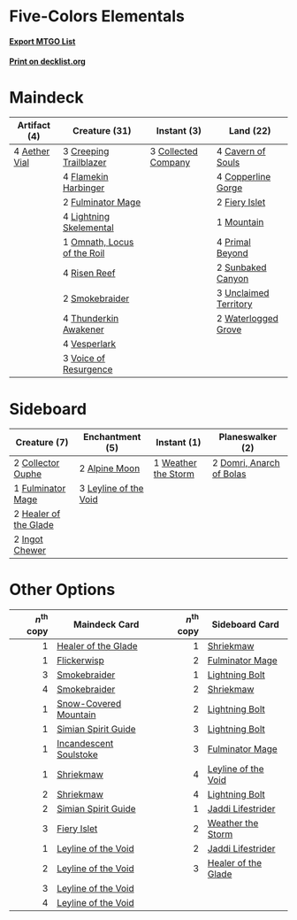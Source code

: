 # Five-Colors Elementals

#### [Export MTGO List](../collection/Five-Colors%20Elementals/Five-Colors%20Elementals.txt)
#### [Print on decklist.org](http://decklist.org/?deckmain=4%09Aether%20Vial%0A4%09Cavern%20of%20Souls%0A3%09Collected%20Company%0A4%09Copperline%20Gorge%0A3%09Creeping%20Trailblazer%0A2%09Fiery%20Islet%0A4%09Flamekin%20Harbinger%0A2%09Fulminator%20Mage%0A4%09Lightning%20Skelemental%0A1%09Mountain%0A1%09Omnath,%20Locus%20of%20the%20Roil%0A4%09Primal%20Beyond%0A4%09Risen%20Reef%0A2%09Smokebraider%0A2%09Sunbaked%20Canyon%0A4%09Thunderkin%20Awakener%0A3%09Unclaimed%20Territory%0A4%09Vesperlark%0A3%09Voice%20of%20Resurgence%0A2%09Waterlogged%20Grove&deckside=2%09Alpine%20Moon%0A2%09Collector%20Ouphe%0A2%09Domri,%20Anarch%20of%20Bolas%0A1%09Fulminator%20Mage%0A2%09Healer%20of%20the%20Glade%0A2%09Ingot%20Chewer%0A3%09Leyline%20of%20the%20Void%0A1%09Weather%20the%20Storm)
# Maindeck

|                                     Artifact (4)                                      |                                            Creature (31)                                             |                                         Instant (3)                                          |                                           Land (22)                                            |
|---------------------------------------------------------------------------------------|------------------------------------------------------------------------------------------------------|----------------------------------------------------------------------------------------------|------------------------------------------------------------------------------------------------|
|4 [Aether Vial](http://gatherer.wizards.com/Pages/Card/Details.aspx?multiverseid=48146)|3 [Creeping Trailblazer](http://gatherer.wizards.com/Pages/Card/Details.aspx?multiverseid=466961)     |3 [Collected Company](http://gatherer.wizards.com/Pages/Card/Details.aspx?multiverseid=394519)|4 [Cavern of Souls](http://gatherer.wizards.com/Pages/Card/Details.aspx?multiverseid=278058)    |
|                                                                                       |4 [Flamekin Harbinger](http://gatherer.wizards.com/Pages/Card/Details.aspx?multiverseid=205395)       |                                                                                              |4 [Copperline Gorge](http://gatherer.wizards.com/Pages/Card/Details.aspx?multiverseid=209408)   |
|                                                                                       |2 [Fulminator Mage](http://gatherer.wizards.com/Pages/Card/Details.aspx?multiverseid=397686)          |                                                                                              |2 [Fiery Islet](http://gatherer.wizards.com/Pages/Card/Details.aspx?multiverseid=464187)        |
|                                                                                       |4 [Lightning Skelemental](http://gatherer.wizards.com/Pages/Card/Details.aspx?multiverseid=464157)    |                                                                                              |1 [Mountain](http://gatherer.wizards.com/Pages/Card/Details.aspx?multiverseid=439859)           |
|                                                                                       |1 [Omnath, Locus of the Roil](http://gatherer.wizards.com/Pages/Card/Details.aspx?multiverseid=466970)|                                                                                              |4 [Primal Beyond](http://gatherer.wizards.com/Pages/Card/Details.aspx?multiverseid=153464)      |
|                                                                                       |4 [Risen Reef](http://gatherer.wizards.com/Pages/Card/Details.aspx?multiverseid=466971)               |                                                                                              |2 [Sunbaked Canyon](http://gatherer.wizards.com/Pages/Card/Details.aspx?multiverseid=464196)    |
|                                                                                       |2 [Smokebraider](http://gatherer.wizards.com/Pages/Card/Details.aspx?multiverseid=205398)             |                                                                                              |3 [Unclaimed Territory](http://gatherer.wizards.com/Pages/Card/Details.aspx?multiverseid=435419)|
|                                                                                       |4 [Thunderkin Awakener](http://gatherer.wizards.com/Pages/Card/Details.aspx?multiverseid=466916)      |                                                                                              |2 [Waterlogged Grove](http://gatherer.wizards.com/Pages/Card/Details.aspx?multiverseid=464198)  |
|                                                                                       |4 [Vesperlark](http://gatherer.wizards.com/Pages/Card/Details.aspx?multiverseid=463984)               |                                                                                              |                                                                                                |
|                                                                                       |3 [Voice of Resurgence](http://gatherer.wizards.com/Pages/Card/Details.aspx?multiverseid=368951)      |                                                                                              |                                                                                                |


# Sideboard

|                                          Creature (7)                                          |                                        Enchantment (5)                                         |                                         Instant (1)                                          |                                         Planeswalker (2)                                          |
|------------------------------------------------------------------------------------------------|------------------------------------------------------------------------------------------------|----------------------------------------------------------------------------------------------|---------------------------------------------------------------------------------------------------|
|2 [Collector Ouphe](http://gatherer.wizards.com/Pages/Card/Details.aspx?multiverseid=464107)    |2 [Alpine Moon](http://gatherer.wizards.com/Pages/Card/Details.aspx?multiverseid=447264)        |1 [Weather the Storm](http://gatherer.wizards.com/Pages/Card/Details.aspx?multiverseid=464140)|2 [Domri, Anarch of Bolas](http://gatherer.wizards.com/Pages/Card/Details.aspx?multiverseid=461118)|
|1 [Fulminator Mage](http://gatherer.wizards.com/Pages/Card/Details.aspx?multiverseid=397686)    |3 [Leyline of the Void](http://gatherer.wizards.com/Pages/Card/Details.aspx?multiverseid=107682)|                                                                                              |                                                                                                   |
|2 [Healer of the Glade](http://gatherer.wizards.com/Pages/Card/Details.aspx?multiverseid=466930)|                                                                                                |                                                                                              |                                                                                                   |
|2 [Ingot Chewer](http://gatherer.wizards.com/Pages/Card/Details.aspx?multiverseid=389558)       |                                                                                                |                                                                                              |                                                                                                   |


# Other Options

|*n*<sup>th</sup> copy|                                          Maindeck Card                                          |*n*<sup>th</sup> copy|                                        Sideboard Card                                        |
|--------------------:|-------------------------------------------------------------------------------------------------|--------------------:|----------------------------------------------------------------------------------------------|
|                    1|[Healer of the Glade](http://gatherer.wizards.com/Pages/Card/Details.aspx?multiverseid=466930)   |                    1|[Shriekmaw](http://gatherer.wizards.com/Pages/Card/Details.aspx?multiverseid=220572)          |
|                    1|[Flickerwisp](http://gatherer.wizards.com/Pages/Card/Details.aspx?multiverseid=376338)           |                    2|[Fulminator Mage](http://gatherer.wizards.com/Pages/Card/Details.aspx?multiverseid=397686)    |
|                    3|[Smokebraider](http://gatherer.wizards.com/Pages/Card/Details.aspx?multiverseid=205398)          |                    1|[Lightning Bolt](http://gatherer.wizards.com/Pages/Card/Details.aspx?multiverseid=806)        |
|                    4|[Smokebraider](http://gatherer.wizards.com/Pages/Card/Details.aspx?multiverseid=205398)          |                    2|[Shriekmaw](http://gatherer.wizards.com/Pages/Card/Details.aspx?multiverseid=220572)          |
|                    1|[Snow-Covered Mountain](http://gatherer.wizards.com/Pages/Card/Details.aspx?multiverseid=121233) |                    2|[Lightning Bolt](http://gatherer.wizards.com/Pages/Card/Details.aspx?multiverseid=806)        |
|                    1|[Simian Spirit Guide](http://gatherer.wizards.com/Pages/Card/Details.aspx?multiverseid=442137)   |                    3|[Lightning Bolt](http://gatherer.wizards.com/Pages/Card/Details.aspx?multiverseid=806)        |
|                    1|[Incandescent Soulstoke](http://gatherer.wizards.com/Pages/Card/Details.aspx?multiverseid=139730)|                    3|[Fulminator Mage](http://gatherer.wizards.com/Pages/Card/Details.aspx?multiverseid=397686)    |
|                    1|[Shriekmaw](http://gatherer.wizards.com/Pages/Card/Details.aspx?multiverseid=220572)             |                    4|[Leyline of the Void](http://gatherer.wizards.com/Pages/Card/Details.aspx?multiverseid=107682)|
|                    2|[Shriekmaw](http://gatherer.wizards.com/Pages/Card/Details.aspx?multiverseid=220572)             |                    4|[Lightning Bolt](http://gatherer.wizards.com/Pages/Card/Details.aspx?multiverseid=806)        |
|                    2|[Simian Spirit Guide](http://gatherer.wizards.com/Pages/Card/Details.aspx?multiverseid=442137)   |                    1|[Jaddi Lifestrider](http://gatherer.wizards.com/Pages/Card/Details.aspx?multiverseid=417435)  |
|                    3|[Fiery Islet](http://gatherer.wizards.com/Pages/Card/Details.aspx?multiverseid=464187)           |                    2|[Weather the Storm](http://gatherer.wizards.com/Pages/Card/Details.aspx?multiverseid=464140)  |
|                    1|[Leyline of the Void](http://gatherer.wizards.com/Pages/Card/Details.aspx?multiverseid=107682)   |                    2|[Jaddi Lifestrider](http://gatherer.wizards.com/Pages/Card/Details.aspx?multiverseid=417435)  |
|                    2|[Leyline of the Void](http://gatherer.wizards.com/Pages/Card/Details.aspx?multiverseid=107682)   |                    3|[Healer of the Glade](http://gatherer.wizards.com/Pages/Card/Details.aspx?multiverseid=466930)|
|                    3|[Leyline of the Void](http://gatherer.wizards.com/Pages/Card/Details.aspx?multiverseid=107682)   |                     |                                                                                              |
|                    4|[Leyline of the Void](http://gatherer.wizards.com/Pages/Card/Details.aspx?multiverseid=107682)   |                     |                                                                                              |

